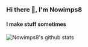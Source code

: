### Hi there 👋, I'm Nowimps8
#### I make stuff sometimes

![Nowimps8's github stats](https://github-readme-stats.vercel.app/api?username=nowimps8&show_icons=true&theme=bear)
